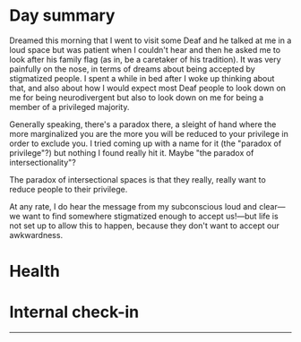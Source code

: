# Day summary
Dreamed this morning that I went to visit some Deaf and he talked at me in a loud space but was patient when I couldn't hear and then he asked me to look after his family flag (as in, be a caretaker of his tradition). It was very painfully on the nose, in terms of dreams about being accepted by stigmatized people. I spent a while in bed after I woke up thinking about that, and also about how I would expect most Deaf people to look down on me for being neurodivergent but also to look down on me for being a member of a privileged majority. 

Generally speaking, there's a paradox there, a sleight of hand where the more marginalized you are the more you will be reduced to your privilege in order to exclude you. I tried coming up with a name for it (the "paradox of privilege"?) but nothing I found really hit it. Maybe "the paradox of intersectionality"? 

The paradox of intersectional spaces is that they really, really want to reduce people to their privilege. 

At any rate, I do hear the message from my subconscious loud and clear—we want to find somewhere stigmatized enough to accept us!—but life is not set up to allow this to happen, because they don't want to accept our awkwardness. 


# Health


# Internal check-in




------
